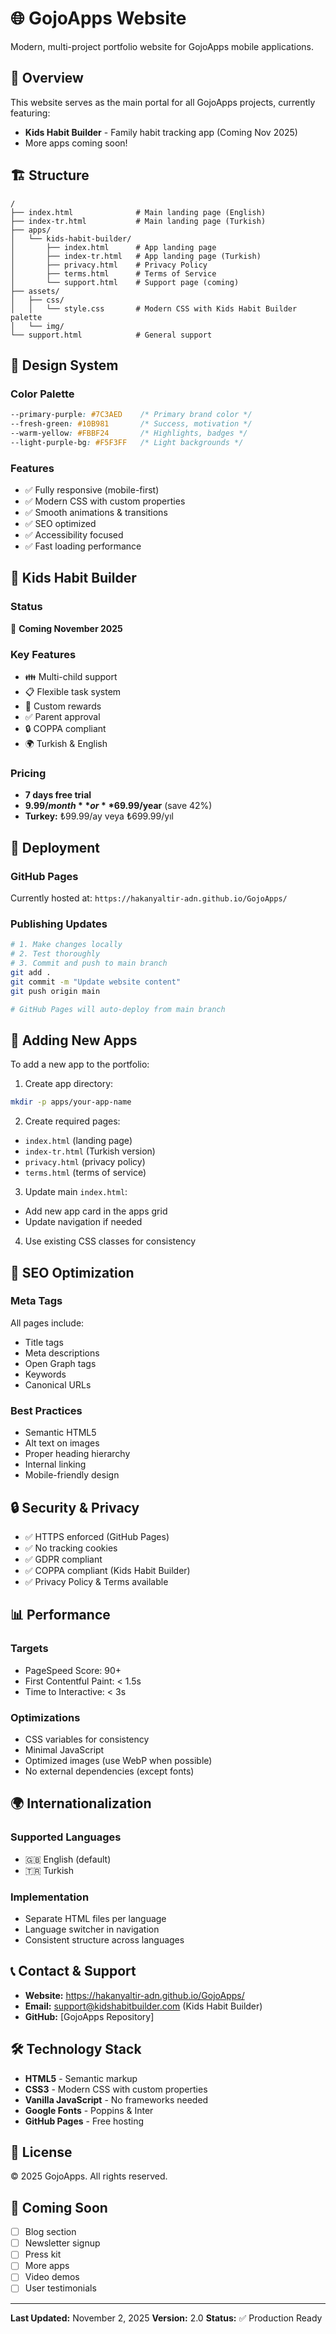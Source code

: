 # 🌐 GojoApps Website

Modern, multi-project portfolio website for GojoApps mobile applications.

## 🎯 Overview

This website serves as the main portal for all GojoApps projects, currently featuring:
- **Kids Habit Builder** - Family habit tracking app (Coming Nov 2025)
- More apps coming soon!

## 🏗️ Structure

```
/
├── index.html              # Main landing page (English)
├── index-tr.html           # Main landing page (Turkish)
├── apps/
│   └── kids-habit-builder/
│       ├── index.html      # App landing page
│       ├── index-tr.html   # App landing page (Turkish)
│       ├── privacy.html    # Privacy Policy
│       ├── terms.html      # Terms of Service
│       └── support.html    # Support page (coming)
├── assets/
│   ├── css/
│   │   └── style.css       # Modern CSS with Kids Habit Builder palette
│   └── img/
└── support.html            # General support
```

## 🎨 Design System

### Color Palette
```css
--primary-purple: #7C3AED    /* Primary brand color */
--fresh-green: #10B981       /* Success, motivation */
--warm-yellow: #FBBF24       /* Highlights, badges */
--light-purple-bg: #F5F3FF   /* Light backgrounds */
```

### Features
- ✅ Fully responsive (mobile-first)
- ✅ Modern CSS with custom properties
- ✅ Smooth animations & transitions
- ✅ SEO optimized
- ✅ Accessibility focused
- ✅ Fast loading performance

## 📱 Kids Habit Builder

### Status
🚧 **Coming November 2025**

### Key Features
- 👪 Multi-child support
- 📋 Flexible task system
- 🎁 Custom rewards
- ✅ Parent approval
- 🔒 COPPA compliant
- 🌍 Turkish & English

### Pricing
- **7 days free trial**
- **$9.99/month** or **$69.99/year** (save 42%)
- **Turkey:** ₺99.99/ay veya ₺699.99/yıl

## 🚀 Deployment

### GitHub Pages
Currently hosted at: `https://hakanyaltir-adn.github.io/GojoApps/`

### Publishing Updates
```bash
# 1. Make changes locally
# 2. Test thoroughly
# 3. Commit and push to main branch
git add .
git commit -m "Update website content"
git push origin main

# GitHub Pages will auto-deploy from main branch
```

## 📝 Adding New Apps

To add a new app to the portfolio:

1. Create app directory:
```bash
mkdir -p apps/your-app-name
```

2. Create required pages:
- `index.html` (landing page)
- `index-tr.html` (Turkish version)
- `privacy.html` (privacy policy)
- `terms.html` (terms of service)

3. Update main `index.html`:
- Add new app card in the apps grid
- Update navigation if needed

4. Use existing CSS classes for consistency

## 🎯 SEO Optimization

### Meta Tags
All pages include:
- Title tags
- Meta descriptions
- Open Graph tags
- Keywords
- Canonical URLs

### Best Practices
- Semantic HTML5
- Alt text on images
- Proper heading hierarchy
- Internal linking
- Mobile-friendly design

## 🔒 Security & Privacy

- ✅ HTTPS enforced (GitHub Pages)
- ✅ No tracking cookies
- ✅ GDPR compliant
- ✅ COPPA compliant (Kids Habit Builder)
- ✅ Privacy Policy & Terms available

## 📊 Performance

### Targets
- PageSpeed Score: 90+
- First Contentful Paint: < 1.5s
- Time to Interactive: < 3s

### Optimizations
- CSS variables for consistency
- Minimal JavaScript
- Optimized images (use WebP when possible)
- No external dependencies (except fonts)

## 🌍 Internationalization

### Supported Languages
- 🇬🇧 English (default)
- 🇹🇷 Turkish

### Implementation
- Separate HTML files per language
- Language switcher in navigation
- Consistent structure across languages

## 📞 Contact & Support

- **Website:** https://hakanyaltir-adn.github.io/GojoApps/
- **Email:** support@kidshabitbuilder.com (Kids Habit Builder)
- **GitHub:** [GojoApps Repository]

## 🛠️ Technology Stack

- **HTML5** - Semantic markup
- **CSS3** - Modern CSS with custom properties
- **Vanilla JavaScript** - No frameworks needed
- **Google Fonts** - Poppins & Inter
- **GitHub Pages** - Free hosting

## 📄 License

© 2025 GojoApps. All rights reserved.

## 🚧 Coming Soon

- [ ] Blog section
- [ ] Newsletter signup
- [ ] Press kit
- [ ] More apps
- [ ] Video demos
- [ ] User testimonials

---

**Last Updated:** November 2, 2025
**Version:** 2.0
**Status:** ✅ Production Ready
